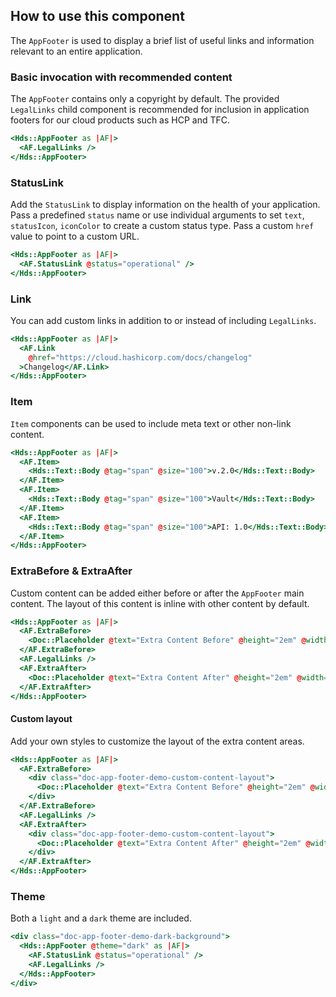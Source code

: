 ## How to use this component

The `AppFooter` is used to display a brief list of useful links and information relevant to an entire application. 

### Basic invocation with recommended content

The `AppFooter` contains only a copyright by default. The provided `LegalLinks` child component is recommended for inclusion in application footers for our cloud products such as HCP and TFC.

```handlebars
<Hds::AppFooter as |AF|>
  <AF.LegalLinks />
</Hds::AppFooter>
```

### StatusLink

Add the `StatusLink` to display information on the health of your application. Pass a predefined `status` name or use individual arguments to set `text`, `statusIcon`, `iconColor` to create a custom status type. Pass a custom `href` value to point to a custom URL.

```handlebars
<Hds::AppFooter as |AF|>
  <AF.StatusLink @status="operational" />
</Hds::AppFooter>
```

### Link

You can add custom links in addition to or instead of including `LegalLinks`.

```handlebars
<Hds::AppFooter as |AF|>
  <AF.Link
    @href="https://cloud.hashicorp.com/docs/changelog"
  >Changelog</AF.Link>
</Hds::AppFooter>
```

### Item

`Item` components can be used to include meta text or other non-link content.

```handlebars
<Hds::AppFooter as |AF|>
  <AF.Item>
    <Hds::Text::Body @tag="span" @size="100">v.2.0</Hds::Text::Body>
  </AF.Item>
  <AF.Item>
    <Hds::Text::Body @tag="span" @size="100">Vault</Hds::Text::Body>
  </AF.Item>
  <AF.Item>
    <Hds::Text::Body @tag="span" @size="100">API: 1.0</Hds::Text::Body>
  </AF.Item>
</Hds::AppFooter>
```

### ExtraBefore & ExtraAfter

Custom content can be added either before or after the `AppFooter` main content. The layout of this content is inline with other content by default.

```handlebars
<Hds::AppFooter as |AF|>
  <AF.ExtraBefore>
    <Doc::Placeholder @text="Extra Content Before" @height="2em" @width="fit-content" class="doc-app-footer-demo-placeholder" />
  </AF.ExtraBefore>
  <AF.LegalLinks />
  <AF.ExtraAfter>
    <Doc::Placeholder @text="Extra Content After" @height="2em" @width="fit-content" class="doc-app-footer-demo-placeholder" />
  </AF.ExtraAfter>
</Hds::AppFooter>
```

#### Custom layout

Add your own styles to customize the layout of the extra content areas.

```handlebars
<Hds::AppFooter as |AF|>
  <AF.ExtraBefore>
    <div class="doc-app-footer-demo-custom-content-layout">
      <Doc::Placeholder @text="Extra Content Before" @height="2em" @width="fit-content" class="doc-app-footer-demo-placeholder" />
    </div>
  </AF.ExtraBefore>
  <AF.LegalLinks />
  <AF.ExtraAfter>
    <div class="doc-app-footer-demo-custom-content-layout">
      <Doc::Placeholder @text="Extra Content After" @height="2em" @width="fit-content" class="doc-app-footer-demo-placeholder" />
    </div>
  </AF.ExtraAfter>
</Hds::AppFooter>
```

### Theme

Both a `light` and  a `dark` theme are included.

```handlebars
<div class="doc-app-footer-demo-dark-background">
  <Hds::AppFooter @theme="dark" as |AF|>
    <AF.StatusLink @status="operational" />
    <AF.LegalLinks />
  </Hds::AppFooter>
</div>
```
